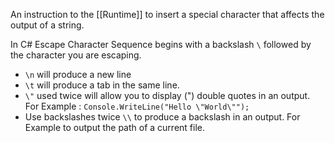 An instruction to the [[Runtime]] to insert a special character that affects the output of a string. 

In C# Escape Character Sequence begins with a backslash `\` followed by the character you are escaping. 

- `\n` will produce a new line
- `\t` will produce a tab in the same line.
- `\"` used twice will allow you to display (") double quotes in an output. For Example :
	`Console.WriteLine("Hello \"World\"");`
- Use backslashes twice `\\` to produce a backslash in an output. For Example to output the path of a current file.